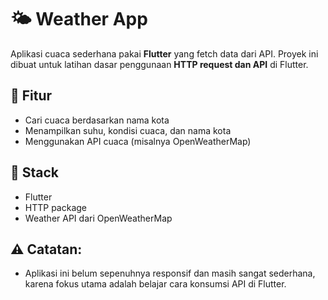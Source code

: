 # 🌤️ Weather App

Aplikasi cuaca sederhana pakai **Flutter** yang fetch data dari API. Proyek ini dibuat untuk latihan dasar penggunaan **HTTP request dan API** di Flutter.

## 🚀 Fitur
- Cari cuaca berdasarkan nama kota
- Menampilkan suhu, kondisi cuaca, dan nama kota
- Menggunakan API cuaca (misalnya OpenWeatherMap)

## 🧱 Stack
- Flutter
- HTTP package
- Weather API dari OpenWeatherMap

## ⚠️ Catatan:
- Aplikasi ini belum sepenuhnya responsif dan masih sangat sederhana, karena fokus utama adalah belajar cara konsumsi API di Flutter.
